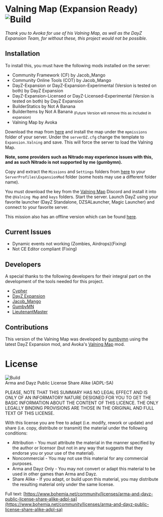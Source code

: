 # Valning Map (Expansion Ready) <br>![Build](https://img.shields.io/badge/release-v1.8121223-orange) 
*Thank you to Avoka for use of his Valning Map, as well as the DayZ Expansion Team, for without these, this project would not be possible.*

## Installation

To install this, you must have the following mods installed on the server:
* Community Framework (CF) by Jacob_Mango
* Community Online Tools (COT) by Jacob_Mango
* DayZ-Expansion or DayZ-Expansion-Experimental (Version is tested on both) by DayZ Expansion
* DayZ-Expansion-Licensed or DayZ-Licensed-Experimental (Version is tested on both) by DayZ Expansion
* BuilderStatics by Not A Banana
* BuilderItems by Not A Banana <sub>(Future Version will remove this as included in expansion)</sub>
* Valning Map by Avoka

Download the map from [here](https://github.com/gumbymn/Expansion.Valning/blob/master/latest.zip) and install the map under the ```mpmissions``` folder of your server. Under the ```serverDZ.cfg``` change the template to ```Expansion.Valning``` and save. This will force the server to load the Valning Map. 

**Note, some providers such as Nitrado may experience issues with this, and as such Nitrado is not supported by me (gumbymn).**

Copy and extract the ```Missions``` and ```Settings``` folders from [here](https://github.com/gumbymn/Expansion.Valning/tree/source) to your ```ServerProfiles\ExpansionMod``` folder (some hosts may use a different folder name).

You must download the key from the [Valning Map](https://discord.gg/ab7yX9b) Discord and install it into the ```@Valning Map``` and ```keys``` folders. Start the server. Launch DayZ using your favorite launcher (DayZ Standalone, DZSALauncher, Magic Launcher) and connect to your favorite server.

This mission also has an offline version which can be found [here](https://gumbymn.github.io/ExpansionCOM.Valning/).

## Current Issues
* Dynamic events not working (Zombies, Airdrops)(Fixing)
* Not CE Editor compliant (Fixing)

## Developers
A special thanks to the following developers for their integral part on the development of the tools needed for this project.
* [Cypher](https://github.com/CypherMediaGIT)
* [DayZ Expansion](https://github.com/salutesh)
* [Jacob_Mango](https://github.com/Jacob-Mango)
* [GumbyMN](https://github.com/gumbymn)
* [LieutenantMaster](https://github.com/lieutenantmaster)

## Contributions
This version of the Valning Map was developed by [gumbymn](https://github.com/gumbymn) using the latest DayZ Expansion mod, and Avoka's [Valning Map](https://steamcommunity.com/sharedfiles/filedetails/?id=1880753439&searchtext=valning+map) mod.

# License
![Build](https://img.shields.io/badge/License-ADPL--SA-green) 
<br>Arma and Dayz Public License Share Alike (ADPL-SA) 

PLEASE, NOTE THAT THIS SUMMARY HAS NO LEGAL EFFECT AND IS ONLY OF AN INFORMATORY NATURE DESIGNED FOR YOU TO GET THE BASIC INFORMATION ABOUT THE CONTENT OF THIS LICENCE. THE ONLY LEGALLY BINDING PROVISIONS ARE THOSE IN THE ORIGINAL AND FULL TEXT OF THIS LICENSE.

With this license you are free to adapt (i.e. modify, rework or update) and share (i.e. copy, distribute or transmit) the material under the following conditions:

<ul><li>Attribution - You must attribute the material in the manner specified by the author or licensor (but not in any way that suggests that they endorse you or your use of the material).</li>
<li>Noncommercial - You may not use this material for any commercial purposes.</li>
<li>Arma and Dayz Only - You may not convert or adapt this material to be used in other games than Arma and Dayz.</li>
<li>Share Alike - If you adapt, or build upon this material, you may distribute the resulting material only under the same license.</li></ul>

Full text: [https://www.bohemia.net/community/licenses/arma-and-dayz-public-license-share-alike-adpl-sa](https://www.bohemia.net/community/licenses/arma-and-dayz-public-license-share-alike-adpl-sa)
